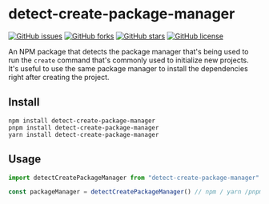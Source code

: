 # detect-create-package-manager

[![GitHub issues](https://img.shields.io/github/issues/gestaltjs/detect-create-package-manager)](https://github.com/gestaltjs/detect-create-package-manager/issues)
[![GitHub forks](https://img.shields.io/github/forks/gestaltjs/detect-create-package-manager)](https://github.com/gestaltjs/detect-create-package-manager/network)
[![GitHub stars](https://img.shields.io/github/stars/gestaltjs/detect-create-package-manager)](https://github.com/gestaltjs/detect-create-package-manager/stargazers)
[![GitHub license](https://img.shields.io/github/license/gestaltjs/detect-create-package-manager)](https://github.com/gestaltjs/detect-create-package-manager/blob/main/LICENSE)

An NPM package that detects the package manager that's being used to run the `create` command that's commonly used to initialize new projects. It's useful to use the same package manager to install the dependencies right after creating the project.

## Install

```
npm install detect-create-package-manager
pnpm install detect-create-package-manager
yarn install detect-create-package-manager
```

## Usage

```ts
import detectCreatePackageManager from "detect-create-package-manager"

const packageManager = detectCreatePackageManager() // npm / yarn /pnpm
```
